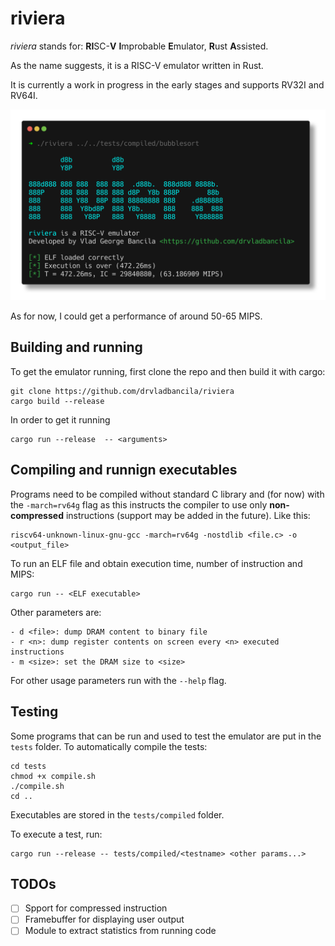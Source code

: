 # riviera

*riviera* stands for: **RI**SC-**V** **I**mprobable **E**mulator, **R**ust **A**ssisted.

As the name suggests, it is a RISC-V emulator written in Rust.

It is currently a work in progress in the early stages and supports RV32I and RV64I.

![riviera running](assets/execution.png)

As for now, I could get a performance of around 50-65 MIPS.

## Building and running

To get the emulator running, first clone the repo and then build it with cargo:

```
git clone https://github.com/drvladbancila/riviera
cargo build --release
```

In order to get it running
```
cargo run --release  -- <arguments>
```

## Compiling and runnign executables

Programs need to be compiled without standard C library and (for now) with the `-march=rv64g` flag as this instructs the compiler to use only __non-compressed__ instructions (support may be added in the future).
Like this:
```
riscv64-unknown-linux-gnu-gcc -march=rv64g -nostdlib <file.c> -o <output_file>
```

To run an ELF file and obtain execution time, number of instruction and MIPS:
```
cargo run -- <ELF executable>
```

Other parameters are:

    - d <file>: dump DRAM content to binary file
    - r <n>: dump register contents on screen every <n> executed instructions
    - m <size>: set the DRAM size to <size>

For other usage parameters run with the `--help` flag.

## Testing

Some programs that can be run and used to test the emulator are put in the `tests` folder.
To automatically compile the tests:

```
cd tests
chmod +x compile.sh
./compile.sh
cd ..
```

Executables are stored in the `tests/compiled` folder.

To execute a test, run:

```
cargo run --release -- tests/compiled/<testname> <other params...>
```


## TODOs

- [ ] Spport for compressed instruction
- [ ] Framebuffer for displaying user output
- [ ] Module to extract statistics from running code 
